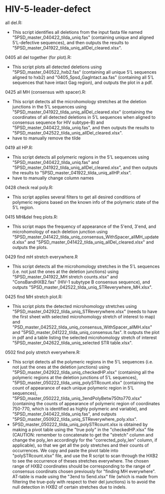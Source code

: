 # HIV-5-leader-defect

all del.R:
- This script identifies all deletions from the input fasta file named "5PSD_master_040422_tilda_uniq.fas" (containing unique and aligned 5'L-defective sequences), and then outputs the results to "5PSD_master_041922_tilda_uniq_allDel_cleared.xlsx".

0405 all del together (for plot).R:
- This script plots all detected deletions using "5PSD_master_040522_hxb2.fas" (containing all unique 5'L sequences aligned to hxb2) and "0405_5psd_GagIntact.aa.fas" (containing all 5'L sequences that have intact Gag region), and outputs the plot in a pdf.

0425 all MH (consensus with spacer).R:
- This script detects all the microhomology stretches at the deletion junctions in the 5'L sequences using "5PSD_master_041922_tilda_uniq_allDel_cleared.xlsx" (containing the coordinates of all detected deletions in 5'L sequences when aligned to consensus sequence for HIV subtype-B) and "5PSD_master_040422_tilda_uniq.fas", and then outputs the results to "5PSD_master_042522_tilda_uniq_allDel_cleared.xlsx".
- have to manually remove the tilde

0419 all HP.R:
- This script detects all polymeric regions in the 5'L sequences using "5PSD_master_040422_tilda_uniq.fas" and "5PSD_master_041922_tilda_uniq_allDel_cleared.xlsx", and then outputs the results to "5PSD_master_041922_tilda_uniq_allHP.xlsx".
- have to manually change column names

0428 check real poly.R:
- This script applies several filters to get all desired conditions of polymeric regions based on the known info of the polymeric state of the 5'L region.

0415 MH&del freq plots.R:
- This script maps the frequency of appearance of the 5'end, 3'end, and microhomology of each deletion junction using "5PSD_master_041422_tilda_uniq_consensus_WithSpacer_allMH_updated.xlsx" and "5PSD_master_041422_tilda_uniq_allDel_cleared.xlsx" and outputs the plots.

0429 find mH stretch everywhere.R
- This script detects all the microhomology stretches in the 5'L sequences (i.e. not just the ones at the deletion junctions) using "5PSD_master_041922_MH stretch counts.xlsx" and "ConsBandHXB2.fas" (HIV-1 subytype B consensus sequence), and outputs "5PSD_master_042522_tilda_uniq_STReverywhere_MH.xlsx".

0425 find MH stretch plot.R:
- This script plots the detected microhomology stretches using "5PSD_master_042922_tilda_uniq_STReverywhere.xlsx" (needs to have the first sheet with selected microhomology stretch of interest to map) and "PSD_master_042522_tilda_uniq_consensus_WithSpacer_allMH.xlsx" and "5PSD_master_041222_tilda_uniq_consensus.fas". It outputs the plot in pdf and a table listing the selected microhomology stretch of interest "5PSD_master_042622_tilda_uniq_selected STR table.xlsx".

0502 find poly stretch everywhere.R:
- This script detects all the polymeric regions in the 5'L sequences (i.e. not just the ones at the deletion junctions) using "5PSD_master_042922_tilda_uniq_checkedHP.xlsx" (containing all the polymeric regions at the deletion junctions of 5'L sequences), "5PSD_master_050222_tilda_uniq_polySTRcount.xlsx" (containing the count of appearance of each unique polymeric region in 5'L sequences), "5PSD_master_050222_tilda_uniq_3endPolyBetw750to770.xlsx" (containing the counts of appearance of polymeric region of coordinates 750-770, which is identified as highly polymeric and variable), and "5PSD_master_040422_tilda_uniq.fas", and outputs "5PSD_master_050922_tilda_uniq_STReverywhere_poly.xlsx".
- 5PSD_master_050222_tilda_uniq_polySTRcount.xlsx is obtained by making a pivot table using the "true poly" in the "checkedHP.xlsx" file (CAUTION: remember to concatenate to get the "stretch" column and change the poly_len accordingly for the "corrected_poly_len" column, if applicable), so that we get all the poly stretches and their counts of occurrences. We copy and paste the pivot table into "polySTRcount.xlsx" file, and use the R script to scan through the HXB2 to see the occurrence of theses stretches everywhere. The chosen range of HXB2 coordinates should be corresponding to the range of consensus coordinats chosen previously for "finding MH everywhere". AT-table is made using the "3end to 5end.xlsx" file (which is made from filtering the true-poly with respect to their del junctions) is to avoid the null detection in HXB2 of certain stretches due to indels. 

